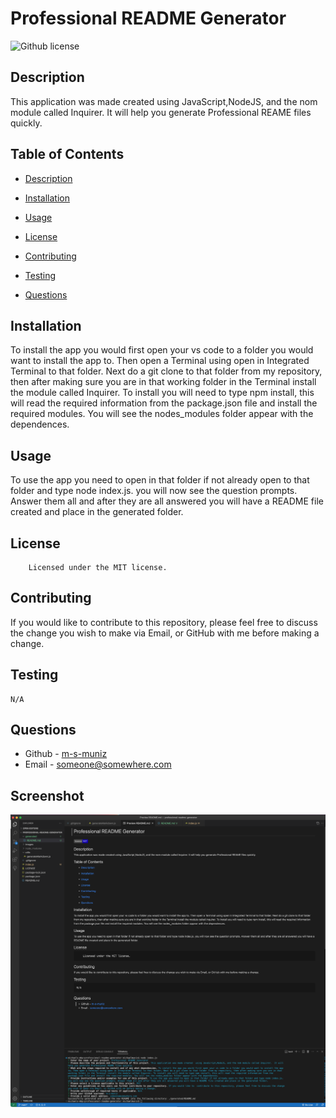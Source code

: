 # Professional README Generator 
![Github license](https://img.shields.io/badge/license-MIT-mediumblue.svg)
## Description
This application was made created  using JavaScript,NodeJS, and the nom module called Inquirer.  It will help you generate Professional REAME files quickly.

## Table of Contents
* [Description](#description)
* [Installation](#installation)
* [Usage](#usage)

* [License](#license)

* [Contributing](#contributing)
* [Testing](#testing)
* [Questions](#questions)


## Installation
To install the app you would first open your vs code to a folder you would want to install the app to. Then open a Terminal using open in Integrated Terminal to that folder. Next do a git clone to that folder from my repository, then after making sure you are in that working folder in the Terminal install the module called Inquirer. To install you will need to type npm install, this will read the required information from the package.json file and install the required modules. You will see the nodes_modules folder appear with the dependences.  
## Usage
To use the app you need to open in that folder if not already open to that folder and type node index.js. you will now see the question prompts. Answer them all and after they are all answered you will have a README file created and place in the generated folder.
## License
        Licensed under the MIT license.
## Contributing
If you would like to  contribute to this repository, please feel free to discuss the change you wish to make via Email, or GitHub with me before making a change.
## Testing
```
N/A
```
## Questions
* Github - [m-s-muniz](https://github.com/m-s-muniz/)
* Email - someone@somewhere.com

## Screenshot
![Alt text](../images/generatedREADME%20screenshot.png)
